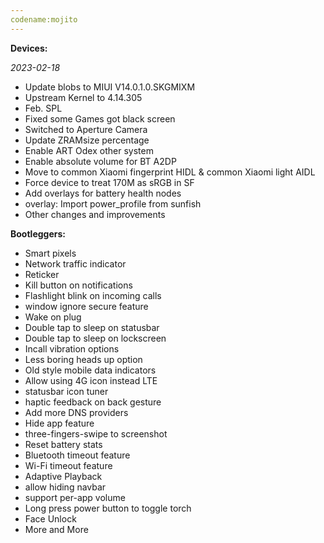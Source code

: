 ```yaml
---
codename:mojito
---
```


**Devices:**

*2023-02-18*
- Update blobs to MIUI V14.0.1.0.SKGMIXM
- Upstream Kernel to 4.14.305
- Feb. SPL
- Fixed some Games got black screen 
- Switched to Aperture Camera
- Update ZRAMsize percentage
- Enable ART Odex other system
- Enable absolute volume for BT A2DP
- Move to common Xiaomi fingerprint HIDL & common Xiaomi light AIDL
- Force device to treat 170M as sRGB in SF
- Add overlays for battery health nodes
- overlay: Import power_profile from sunfish
- Other changes and improvements

**Bootleggers:**

- Smart pixels
- Network traffic indicator
- Reticker
- Kill button on notifications
- Flashlight blink on incoming calls
- window ignore secure feature
- Wake on plug
- Double tap to sleep on statusbar
- Double tap to sleep on lockscreen
- Incall vibration options
- Less boring heads up option
- Old style mobile data indicators
- Allow using 4G icon instead LTE
- statusbar icon tuner
- haptic feedback on back gesture
- Add more DNS providers
- Hide app feature
- three-fingers-swipe to screenshot
- Reset battery stats
- Bluetooth timeout feature
- Wi-Fi timeout feature
- Adaptive Playback
- allow hiding navbar
- support per-app volume
- Long press power button to toggle torch
- Face Unlock
- More and More
